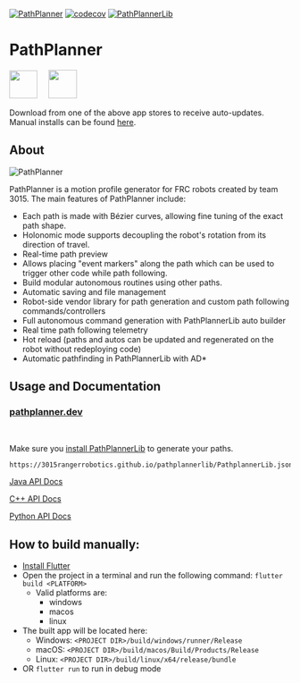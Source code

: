 [![PathPlanner](https://github.com/mjansen4857/pathplanner/actions/workflows/pathplanner-ci.yaml/badge.svg)](https://github.com/mjansen4857/pathplanner/actions/workflows/pathplanner-ci.yaml)
[![codecov](https://codecov.io/gh/mjansen4857/pathplanner/branch/main/graph/badge.svg?token=RRJY4YR69W)](https://codecov.io/gh/mjansen4857/pathplanner)
[![PathPlannerLib](https://github.com/mjansen4857/pathplanner/actions/workflows/pplib-ci.yml/badge.svg)](https://github.com/mjansen4857/pathplanner/actions/workflows/pplib-ci.yml)

# PathPlanner
<a href="https://www.microsoft.com/en-us/p/frc-pathplanner/9nqbkb5dw909?cid=storebadge&ocid=badge&rtc=1&activetab=pivot:overviewtab"><img src="https://mjansen4857.com/badges/windows.svg" height=50></a>
&nbsp;&nbsp;&nbsp;
<a href="https://apps.apple.com/us/app/frc-pathplanner/id1593046876"><img src="https://mjansen4857.com/badges/mac.svg" height=51></a>

Download from one of the above app stores to receive auto-updates. Manual installs can be found [here](https://github.com/mjansen4857/pathplanner/releases).

## About
![PathPlanner](https://github.com/mjansen4857/pathplanner/assets/9343077/a395bdb4-71f9-4d88-9ff7-55241b26f4de)


PathPlanner is a motion profile generator for FRC robots created by team 3015. The main features of PathPlanner include:
* Each path is made with Bézier curves, allowing fine tuning of the exact path shape.
* Holonomic mode supports decoupling the robot's rotation from its direction of travel.
* Real-time path preview
* Allows placing "event markers" along the path which can be used to trigger other code while path following.
* Build modular autonomous routines using other paths.
* Automatic saving and file management
* Robot-side vendor library for path generation and custom path following commands/controllers
* Full autonomous command generation with PathPlannerLib auto builder
* Real time path following telemetry
* Hot reload (paths and autos can be updated and regenerated on the robot without redeploying code)
* Automatic pathfinding in PathPlannerLib with AD*

## Usage and Documentation
### [pathplanner.dev](https://pathplanner.dev)

<br/>

Make sure you [install PathPlannerLib](https://pathplanner.dev/pplib-getting-started.html) to generate your paths.
```
https://3015rangerrobotics.github.io/pathplannerlib/PathplannerLib.json
```

[Java API Docs](https://pathplanner.dev/api/java/)

[C++ API Docs](https://pathplanner.dev/api/cpp/)

[Python API Docs](https://pathplanner.dev/api/python/)

## How to build manually:
* [Install Flutter](https://flutter.dev/docs/get-started/install)
* Open the project in a terminal and run the following command: `flutter build <PLATFORM>`
   * Valid platforms are:
      * windows
      * macos
      * linux
* The built app will be located here:
    * Windows: `<PROJECT DIR>/build/windows/runner/Release`
    * macOS: `<PROJECT DIR>/build/macos/Build/Products/Release`
    * Linux: `<PROJECT DIR>/build/linux/x64/release/bundle`
* OR `flutter run` to run in debug mode

